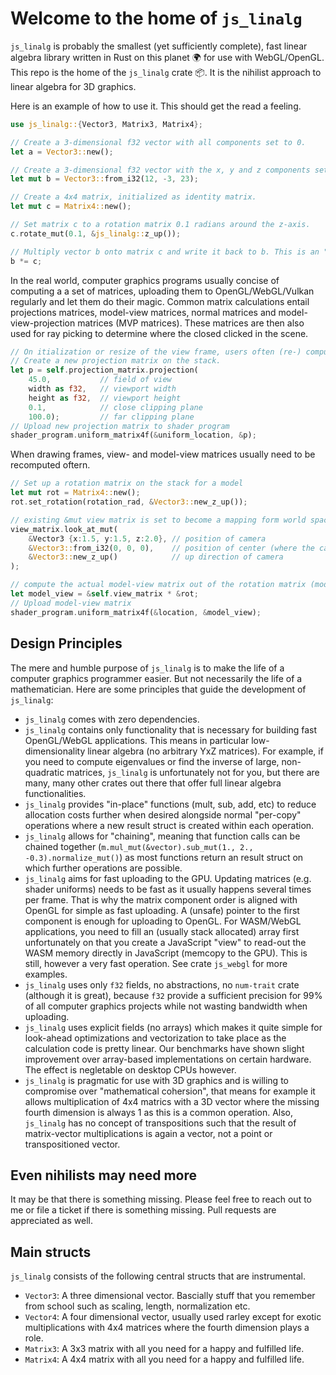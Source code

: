 # Welcome to the home of `js_linalg` 
`js_linalg` is probably the smallest (yet sufficiently complete), fast linear algebra library written in Rust on this planet :earth_africa:
for use with WebGL/OpenGL. This repo is the home of the `js_linalg` crate :package:. It is the nihilist approach to linear algebra for 3D graphics. 

Here is an example of how to use it. This should get the read a feeling.
```Rust
use js_linalg::{Vector3, Matrix3, Matrix4};

// Create a 3-dimensional f32 vector with all components set to 0.
let a = Vector3::new();

// Create a 3-dimensional f32 vector with the x, y and z components set to 12, -3 and 23 respectively.
let mut b = Vector3::from_i32(12, -3, 23);

// Create a 4x4 matrix, initialized as identity matrix.
let mut c = Matrix4::new();

// Set matrix c to a rotation matrix 0.1 radians around the z-axis.
c.rotate_mut(0.1, &js_linalg::z_up());

// Multiply vector b onto matrix c and write it back to b. This is an "in-place" operation.
b *= c;

```
In the real world, computer graphics programs usually concise of computing a a set of matrices, uploading them to OpenGL/WebGL/Vulkan regularly and let them do their magic. 
Common matrix calculations entail projections matrices, model-view matrices, normal matrices and model-view-projection matrices (MVP matrices). 
These matrices are then also used for ray picking to determine where the closed clicked in the scene.
```Rust
// On itialization or resize of the view frame, users often (re-) compute the projection matrix.
// Create a new projection matrix on the stack.
let p = self.projection_matrix.projection(
    45.0,           // field of view
    width as f32,   // viewport width
    height as f32,  // viewport height
    0.1,            // close clipping plane 
    100.0);         // far clipping plane
// Upload new projection matrix to shader program
shader_program.uniform_matrix4f(&uniform_location, &p);

```
When drawing frames, view- and model-view matrices usually need to be recomputed oftern.
```Rust
// Set up a rotation matrix on the stack for a model
let mut rot = Matrix4::new();
rot.set_rotation(rotation_rad, &Vector3::new_z_up());

// existing &mut view matrix is set to become a mapping form world space to camera space.
view_matrix.look_at_mut(
    &Vector3 {x:1.5, y:1.5, z:2.0}, // position of camera
    &Vector3::from_i32(0, 0, 0),    // position of center (where the camera looks at)
    &Vector3::new_z_up()            // up direction of camera
);

// compute the actual model-view matrix out of the rotation matrix (model) and camera (view) matrix
let model_view = &self.view_matrix * &rot;
// Upload model-view matrix
shader_program.uniform_matrix4f(&location, &model_view);

```

## Design Principles
The mere and humble purpose of `js_linalg` is to make the life of a computer graphics programmer easier.
But not necessarily the life of a mathematician. Here are some principles that guide the development of `js_linalg`:
- `js_linalg` comes with zero dependencies.
- `js_linalg` contains only functionality that is necessary for building fast OpenGL/WebGL applications. This means in particular low-dimensionality linear algebra (no arbitrary YxZ matrices). For example, if you need to compute eigenvalues or find the inverse of large, non-quadratic matrices, `js_linalg` is unfortunately not for you, but there are many, many other crates out there that offer full linear algebra functionalities.
- `js_linalg` provides "in-place" functions (mult, sub, add, etc) to reduce allocation costs further when desired alongside normal "per-copy" operations where a new result struct is created within each operation.
- `js_linalg` allows for "chaining", meaning that function calls can be chained together (`m.mul_mut(&vector).sub_mut(1., 2., -0.3).normalize_mut()`) as most functions return an result struct on which further operations are possible.
- `js_linalg` aims for fast uploading to the GPU. Updating matrices (e.g. shader uniforms) needs to be fast as it usually happens several times per frame. That is why the matrix component 
order is aligned with OpenGL for simple as fast uploading. A (unsafe) pointer to the first component is enough for uploading to OpenGL. For WASM/WebGL applications, you need to fill
an (usually stack allocated) array first unfortunately on that you create a JavaScript "view" to read-out the WASM memory directly in JavaScript (memcopy to the GPU). This is still, however a very fast operation. See crate `js_webgl` for more examples.
- `js_linalg` uses only `f32` fields, no abstractions, no `num-trait` crate (although it is great), because `f32` provide a sufficient precision for 99% of all computer graphics projects while not wasting bandwidth when uploading.
- `js_linalg` uses explicit fields (no arrays) which makes it quite simple for look-ahead optimizations and vectorization to take place as the calculation code is pretty linear. Our benchmarks have shown slight improvement over array-based implementations on certain hardware. The effect is negletable on desktop CPUs however.
- `js_linalg` is pragmatic for use with 3D graphics and is willing to compromise over "mathematical cohersion", that means for example it allows multiplication of 4x4 matrics with a 3D vector where the missing fourth dimension is always 1 as this is a common operation. Also, `js_linalg` has no concept of transpositions such that the result of matrix-vector multiplications is again a vector, not a point or transpositioned vector.

## Even nihilists may need more
It may be that there is something missing. Please feel free to reach out to me or file a ticket if there is something missing. Pull requests are appreciated as well.

## Main structs
`js_linalg` consists of the following central structs that are instrumental.
- `Vector3`: A three dimensional vector. Bascially stuff that you remember from school such as scaling, length, normalization etc.
- `Vector4`: A four dimensional vector, usually used rarley except for exotic multiplications with 4x4 matrices where the fourth dimension plays a role.
- `Matrix3`: A 3x3 matrix with all you need for a happy and fulfilled life.
- `Matrix4`: A 4x4 matrix with all you need for a happy and fulfilled life.

